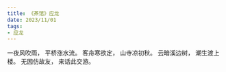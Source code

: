 ```yaml
---
title: 《茶馆》应龙
date: 2023/11/01
tags:
- 应龙
---
```

一夜风吹雨，
平桥涨水流。
客舟寒欲定，
山寺凉初秋。
云暗溪边树，
潮生渡上楼。
无因仿故友，
来话此交游。
